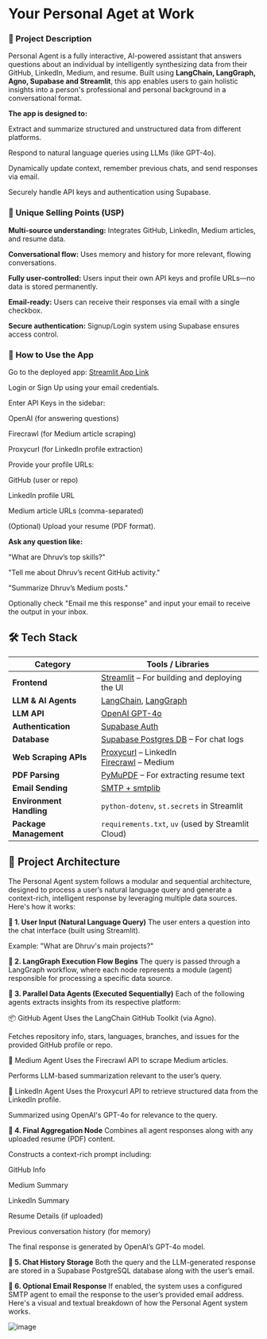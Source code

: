 # **Your Personal Aget at Work**
### **📌 Project Description**
Personal Agent is a fully interactive, AI-powered assistant that answers questions about an individual by intelligently synthesizing data from their GitHub, LinkedIn, Medium, and resume. Built using **LangChain, LangGraph, Agno, Supabase and Streamlit**, this app enables users to gain holistic insights into a person's professional and personal background in a conversational format.

**The app is designed to:**

Extract and summarize structured and unstructured data from different platforms.

Respond to natural language queries using LLMs (like GPT-4o).

Dynamically update context, remember previous chats, and send responses via email.

Securely handle API keys and authentication using Supabase.

### **🌟 Unique Selling Points (USP)**
**Multi-source understanding:** Integrates GitHub, LinkedIn, Medium articles, and resume data.

**Conversational flow:** Uses memory and history for more relevant, flowing conversations.

**Fully user-controlled:** Users input their own API keys and profile URLs—no data is stored permanently.

**Email-ready:** Users can receive their responses via email with a single checkbox.

**Secure authentication:** Signup/Login system using Supabase ensures access control.

### **🚀 How to Use the App**
Go to the deployed app: [Streamlit App Link](https://personalagent-6bxcakdbfhwqtfredwh36w.streamlit.app/)

Login or Sign Up using your email credentials.

Enter API Keys in the sidebar:

OpenAI (for answering questions)

Firecrawl (for Medium article scraping)

Proxycurl (for LinkedIn profile extraction)

Provide your profile URLs:

GitHub (user or repo)

LinkedIn profile URL

Medium article URLs (comma-separated)

(Optional) Upload your resume (PDF format).

**Ask any question like:**

"What are Dhruv’s top skills?"

"Tell me about Dhruv’s recent GitHub activity."

"Summarize Dhruv’s Medium posts."

Optionally check "Email me this response" and input your email to receive the output in your inbox.

## **🛠 Tech Stack**

| Category                 | Tools / Libraries                                                                                  |
| ------------------------ | -------------------------------------------------------------------------------------------------- |
| **Frontend**             | [Streamlit](https://streamlit.io/) – For building and deploying the UI                             |
| **LLM & AI Agents**      | [LangChain](https://www.langchain.com/), [LangGraph](https://www.langgraph.ai/)                    |
| **LLM API**              | [OpenAI GPT-4o](https://platform.openai.com/docs/models/gpt-4o)                                    |
| **Authentication**       | [Supabase Auth](https://supabase.com/docs/guides/auth)                                             |
| **Database**             | [Supabase Postgres DB](https://supabase.com/docs/guides/database) – For chat logs                  |
| **Web Scraping APIs**    | [Proxycurl](https://nubela.co/proxycurl) – LinkedIn<br>[Firecrawl](https://firecrawl.dev) – Medium |
| **PDF Parsing**          | [PyMuPDF](https://pymupdf.readthedocs.io/en/latest/) – For extracting resume text                  |
| **Email Sending**        | [SMTP + smtplib](https://docs.python.org/3/library/smtplib.html)                                   |
| **Environment Handling** | `python-dotenv`, `st.secrets` in Streamlit                                                         |
| **Package Management**   | `requirements.txt`, `uv` (used by Streamlit Cloud)                                                 |


## **🧠 Project Architecture**

The Personal Agent system follows a modular and sequential architecture, designed to process a user’s natural language query and generate a context-rich, intelligent response by leveraging multiple data sources. Here's how it works:

**🔁 1. User Input (Natural Language Query)**
The user enters a question into the chat interface (built using Streamlit).

Example: "What are Dhruv's main projects?"

**🧩 2. LangGraph Execution Flow Begins**
The query is passed through a LangGraph workflow, where each node represents a module (agent) responsible for processing a specific data source.

**🔗 3. Parallel Data Agents (Executed Sequentially)**
Each of the following agents extracts insights from its respective platform:

📦 GitHub Agent
Uses the LangChain GitHub Toolkit (via Agno).

Fetches repository info, stars, languages, branches, and issues for the provided GitHub profile or repo.

📰 Medium Agent
Uses the Firecrawl API to scrape Medium articles.

Performs LLM-based summarization relevant to the user’s query.

👔 LinkedIn Agent
Uses the Proxycurl API to retrieve structured data from the LinkedIn profile.

Summarized using OpenAI's GPT-4o for relevance to the query.

**🧠 4. Final Aggregation Node**
Combines all agent responses along with any uploaded resume (PDF) content.

Constructs a context-rich prompt including:

GitHub Info

Medium Summary

LinkedIn Summary

Resume Details (if uploaded)

Previous conversation history (for memory)

The final response is generated by OpenAI’s GPT-4o model.

**💾 5. Chat History Storage**
Both the query and the LLM-generated response are stored in a Supabase PostgreSQL database along with the user’s email.

**📧 6. Optional Email Response**
If enabled, the system uses a configured SMTP agent to email the response to the user’s provided email address.
Here's a visual and textual breakdown of how the Personal Agent system works.

![image](https://github.com/user-attachments/assets/08f68445-b263-45a9-bcca-fcd6e3100f9c)
